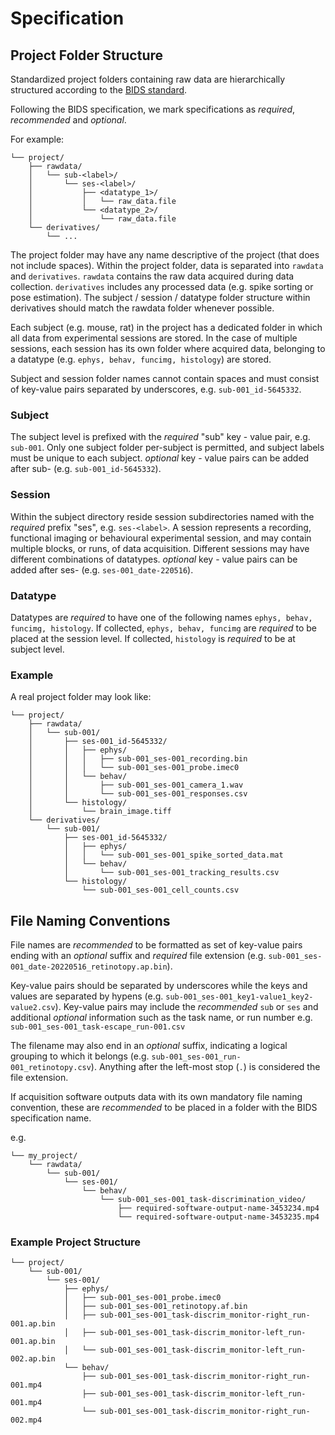 # Specification

## Project Folder Structure 

Standardized project folders containing raw data are hierarchically structured according to the 
[BIDS standard](https://bids-specification.readthedocs.io/en/stable/02-common-principles.html). 

Following the BIDS specification, we mark specifications as *required*, *recommended* and *optional*.

For example:

```
└── project/
    ├── rawdata/
    │   └── sub-<label>/
    │       └── ses-<label>/
    │           ├── <datatype_1>/
    │           │   └── raw_data.file
    │           └── <datatype_2>/
    │               └── raw_data.file  
    └── derivatives/
        └── ...
```

The project folder may have any name descriptive of the project (that does not include spaces). Within the 
project folder, data is separated into `rawdata` and `derivatives`. `rawdata` contains the raw
data acquired during data collection. `derivatives` includes any processed data (e.g. spike sorting or pose estimation). 
The subject / session / datatype folder structure within derivatives should
match the rawdata folder whenever possible.

Each subject (e.g. mouse, rat) in the project has a dedicated folder in which all data from 
experimental sessions are stored.
In the case of multiple sessions, each session has its own folder where acquired data, belonging to
a datatype (e.g. `ephys, behav, funcimg, histology`) are stored.

Subject and session folder names cannot contain spaces and must consist of key-value pairs separated
by underscores, e.g. `sub-001_id-5645332`. 

### Subject
The subject level is prefixed with the *required* "sub" key - value pair, e.g. `sub-001`. Only one subject
folder per-subject is permitted, and subject labels must be unique to each subject. *optional* key - value pairs 
can be added after sub-<label> (e.g. `sub-001_id-5645332`).

### Session
Within the subject directory reside session subdirectories named with the *required* prefix "ses", e.g. `ses-<label>`. A session represents a recording, 
functional imaging or behavioural experimental session, and may contain multiple blocks, or runs, of data acquisition.
Different sessions may have different combinations of datatypes. *optional* key - value pairs can be added after ses-<label>
(e.g. `ses-001_date-220516`).

### Datatype
Datatypes are *required* to have one of the following names `ephys, behav, funcimg, histology`.
If collected, `ephys, behav, funcimg` are *required* to be placed at the session level. 
If collected, `histology` is *required* to be at subject level. 

### Example
A real project folder may look like: 
```
└── project/
    ├── rawdata/
    │   └── sub-001/
    │       ├── ses-001_id-5645332/
    │       │   ├── ephys/
    │       │   │   ├── sub-001_ses-001_recording.bin
    │       │   │   └── sub-001_ses-001_probe.imec0
    │       │   └── behav/
    │       │       ├── sub-001_ses-001_camera_1.wav 
    │       │       └── sub-001_ses-001_responses.csv 
    │       └── histology/
    │           └── brain_image.tiff
    └── derivatives/
        └── sub-001/
            ├── ses-001_id-5645332/
            │   ├── ephys/
            │   │   └── sub-001_ses-001_spike_sorted_data.mat
            │   └── behav/
            │       └── sub-001_ses-001_tracking_results.csv
            └── histology/
                └── sub-001_ses-001_cell_counts.csv
```

## File Naming Conventions

File names are *recommended* to be formatted as set of key-value pairs ending with an *optional* suffix and *required* file extension (e.g. `sub-001_ses-001_date-20220516_retinotopy.ap.bin`). 

Key-value pairs should be separated by underscores while the keys and values are
separated by hypens (e.g. `sub-001_ses-001_key1-value1_key2-value2.csv`). Key-value pairs may include the *recommended* `sub` or `ses` and additional *optional* information such as the task name, or run number e.g. `sub-001_ses-001_task-escape_run-001.csv`

The filename may also end in an *optional* suffix, indicating a logical grouping to which it belongs (e.g. `sub-001_ses-001_run-001_retinotopy.csv`). 
Anything after the left-most stop (`.`) is considered the file extension. 

If acquisition software outputs data with its own mandatory file naming convention, these are *recommended* 
to be placed in a folder with the BIDS specification name.

e.g.
```
└── my_project/
    └── rawdata/
        └── sub-001/
            └── ses-001/
                └── behav/
                    └── sub-001_ses-001_task-discrimination_video/
                        ├── required-software-output-name-3453234.mp4
                        └── required-software-output-name-3453235.mp4
```


### Example Project Structure
```
└── project/
    └── sub-001/
        └── ses-001/
            ├── ephys/
            │   ├── sub-001_ses-001_probe.imec0
            │   ├── sub-001_ses-001_retinotopy.af.bin
            │   ├── sub-001_ses-001_task-discrim_monitor-right_run-001.ap.bin
            │   ├── sub-001_ses-001_task-discrim_monitor-left_run-001.ap.bin
            │   └── sub-001_ses-001_task-discrim_monitor-left_run-002.ap.bin
            └── behav/
                ├── sub-001_ses-001_task-discrim_monitor-right_run-001.mp4
                ├── sub-001_ses-001_task-discrim_monitor-left_run-001.mp4
                └── sub-001_ses-001_task-discrim_monitor-right_run-002.mp4
```


